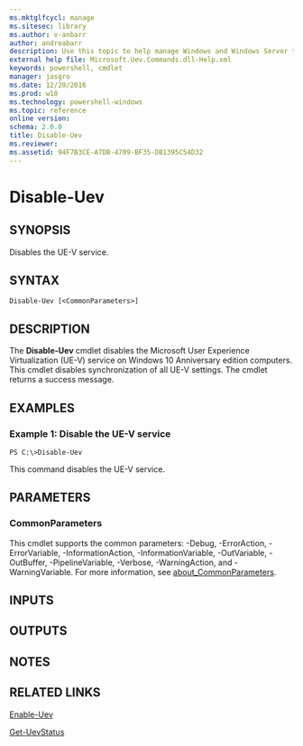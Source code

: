 ```yaml
---
ms.mktglfcycl: manage
ms.sitesec: library
ms.author: v-anbarr
author: andreabarr
description: Use this topic to help manage Windows and Windows Server technologies with Windows PowerShell.
external help file: Microsoft.Uev.Commands.dll-Help.xml
keywords: powershell, cmdlet
manager: jasgro
ms.date: 12/20/2016
ms.prod: w10
ms.technology: powershell-windows
ms.topic: reference
online version: 
schema: 2.0.0
title: Disable-Uev
ms.reviewer:
ms.assetid: 94F7B3CE-A7DB-4709-BF35-DB1395C54D32
---
```


# Disable-Uev

## SYNOPSIS
Disables the UE-V service.

## SYNTAX

```
Disable-Uev [<CommonParameters>]
```

## DESCRIPTION
The **Disable-Uev** cmdlet disables the Microsoft User Experience Virtualization (UE-V) service on Windows 10 Anniversary edition computers.
This cmdlet disables synchronization of all UE-V settings.
The cmdlet returns a success message.

## EXAMPLES

### Example 1: Disable the UE-V service
```
PS C:\>Disable-Uev
```

This command disables the UE-V service.

## PARAMETERS

### CommonParameters
This cmdlet supports the common parameters: -Debug, -ErrorAction, -ErrorVariable, -InformationAction, -InformationVariable, -OutVariable, -OutBuffer, -PipelineVariable, -Verbose, -WarningAction, and -WarningVariable. For more information, see [about_CommonParameters](http://go.microsoft.com/fwlink/?LinkID=113216).

## INPUTS

## OUTPUTS

## NOTES

## RELATED LINKS

[Enable-Uev](./Enable-Uev.md)

[Get-UevStatus](./Get-UevStatus.md)

